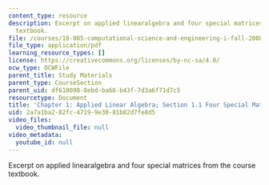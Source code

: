 ```yaml
---
content_type: resource
description: Excerpt on applied linearalgebra and four special matrices from the course
  textbook.
file: /courses/18-085-computational-science-and-engineering-i-fall-2008/2a7a1ba282fc47199e3081b82d7fe8d5_cse11.pdf
file_type: application/pdf
learning_resource_types: []
license: https://creativecommons.org/licenses/by-nc-sa/4.0/
ocw_type: OCWFile
parent_title: Study Materials
parent_type: CourseSection
parent_uid: df610098-8ebd-ba68-b43f-7d3a6f71d7c5
resourcetype: Document
title: 'Chapter 1: Applied Linear Algebra; Section 1.1 Four Special Matrices'
uid: 2a7a1ba2-82fc-4719-9e30-81b82d7fe8d5
video_files:
  video_thumbnail_file: null
video_metadata:
  youtube_id: null
---
```

Excerpt on applied linearalgebra and four special matrices from the course textbook.